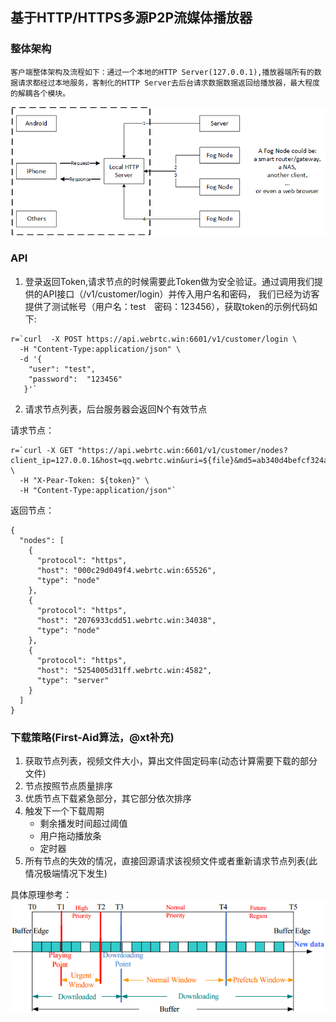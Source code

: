 
## 基于HTTP/HTTPS多源P2P流媒体播放器


### 整体架构

    客户端整体架构及流程如下：通过一个本地的HTTP Server(127.0.0.1),播放器端所有的数据请求都经过本地服务，客制化的HTTP Server去后台请求数据数据返回给播放器，最大程度的解耦各个模块。

![client architecture](fig/client_architecture.png)



### API

1. 登录返回Token,请求节点的时候需要此Token做为安全验证。通过调用我们提供的API接口（/v1/customer/login）并传入用户名和密码， 我们已经为访客提供了测试帐号（用户名：test　密码：123456），获取token的示例代码如下:

```
r=`curl  -X POST https://api.webrtc.win:6601/v1/customer/login \
  -H "Content-Type:application/json" \
  -d '{
    "user": "test",
    "password":  "123456"
   }'`
```

2. 请求节点列表，后台服务器会返回N个有效节点

请求节点：

```
r=`curl -X GET "https://api.webrtc.win:6601/v1/customer/nodes?client_ip=127.0.0.1&host=qq.webrtc.win&uri=${file}&md5=ab340d4befcf324a0a1466c166c10d1d" \
  -H "X-Pear-Token: ${token}" \
  -H "Content-Type:application/json"`
```

返回节点：

```
{
  "nodes": [
    {
      "protocol": "https",
      "host": "000c29d049f4.webrtc.win:65526",
      "type": "node"
    },
    {
      "protocol": "https",
      "host": "2076933cdd51.webrtc.win:34038",
      "type": "node"
    },
    {
      "protocol": "https",
      "host": "5254005d31ff.webrtc.win:4582",
      "type": "server"
    }
  ]
}
```

### 下载策略(First-Aid算法，@xt补充)

1. 获取节点列表，视频文件大小，算出文件固定码率(动态计算需要下载的部分文件)
2. 节点按照节点质量排序
3. 优质节点下载紧急部分，其它部分依次排序
4. 触发下一个下载周期
   * 剩余播发时间超过阈值
   * 用户拖动播放条
   * 定时器
5. 所有节点的失效的情况，直接回源请求该视频文件或者重新请求节点列表(此情况极端情况下发生)


具体原理参考：
![First-Aid](fig/firstaid.png)
